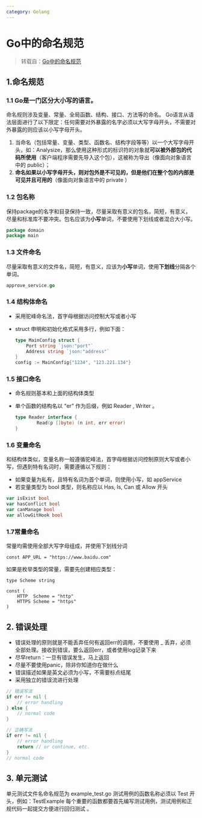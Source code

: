 ```yaml
---
category: Golang
---
```


# Go中的命名规范

> 转载自：[Go中的命名规范](https://www.cnblogs.com/rickiyang/p/11074174.html)

## 1.命名规范

### 1.1 Go是一门区分大小写的语言。

命名规则涉及变量、常量、全局函数、结构、接口、方法等的命名。 Go语言从语法层面进行了以下限定：任何需要对外暴露的名字必须以大写字母开头，不需要对外暴露的则应该以小写字母开头。

1. 当命名（包括常量、变量、类型、函数名、结构字段等等）以一个大写字母开头，如：Analysize，那么使用这种形式的标识符的对象就**可以被外部包的代码所使用**（客户端程序需要先导入这个包），这被称为导出（像面向对象语言中的 public）；
2. **命名如果以小写字母开头，则对包外是不可见的，但是他们在整个包的内部是可见并且可用的**（像面向对象语言中的 private ）

### 1.2 包名称

保持package的名字和目录保持一致，尽量采取有意义的包名，简短，有意义，尽量和标准库不要冲突。包名应该为**小写**单词，不要使用下划线或者混合大小写。

```go
package domain
package main
```

### 1.3 文件命名

尽量采取有意义的文件名，简短，有意义，应该为**小写**单词，使用**下划线**分隔各个单词。

```go
approve_service.go
```

### 1.4 结构体命名

- 采用驼峰命名法，首字母根据访问控制大写或者小写

- struct 申明和初始化格式采用多行，例如下面：

  ```go
  type MainConfig struct {
      Port string `json:"port"`
      Address string `json:"address"`
  }
  config := MainConfig{"1234", "123.221.134"}
  ```

### 1.5 接口命名

- 命名规则基本和上面的结构体类型

- 单个函数的结构名以 “er” 作为后缀，例如 Reader , Writer 。

  ```go
  type Reader interface {
          Read(p []byte) (n int, err error)
  }
  ```

### 1.6 变量命名

和结构体类似，变量名称一般遵循驼峰法，首字母根据访问控制原则大写或者小写，但遇到特有名词时，需要遵循以下规则：

- 如果变量为私有，且特有名词为首个单词，则使用小写，如 appService
- 若变量类型为 bool 类型，则名称应以 Has, Is, Can 或 Allow 开头

```go
var isExist bool
var hasConflict bool
var canManage bool
var allowGitHook bool
```

### 1.7常量命名

常量均需使用全部大写字母组成，并使用下划线分词

```
const APP_URL = "https://www.baidu.com"
```

如果是枚举类型的常量，需要先创建相应类型：

```
type Scheme string

const (
    HTTP  Scheme = "http"
    HTTPS Scheme = "https"
)
```

## 2. 错误处理

- 错误处理的原则就是不能丢弃任何有返回err的调用，不要使用 _ 丢弃，必须全部处理。接收到错误，要么返回err，或者使用log记录下来
- 尽早return：一旦有错误发生，马上返回
- 尽量不要使用panic，除非你知道你在做什么
- 错误描述如果是英文必须为小写，不需要标点结尾
- 采用独立的错误流进行处理

```go
// 错误写法
if err != nil {
    // error handling
} else {
    // normal code
}

// 正确写法
if err != nil {
    // error handling
    return // or continue, etc.
}
// normal code
```

## 3. 单元测试

单元测试文件名命名规范为 example_test.go 测试用例的函数名称必须以 Test 开头，例如：TestExample 每个重要的函数都要首先编写测试用例，测试用例和正规代码一起提交方便进行回归测试 。